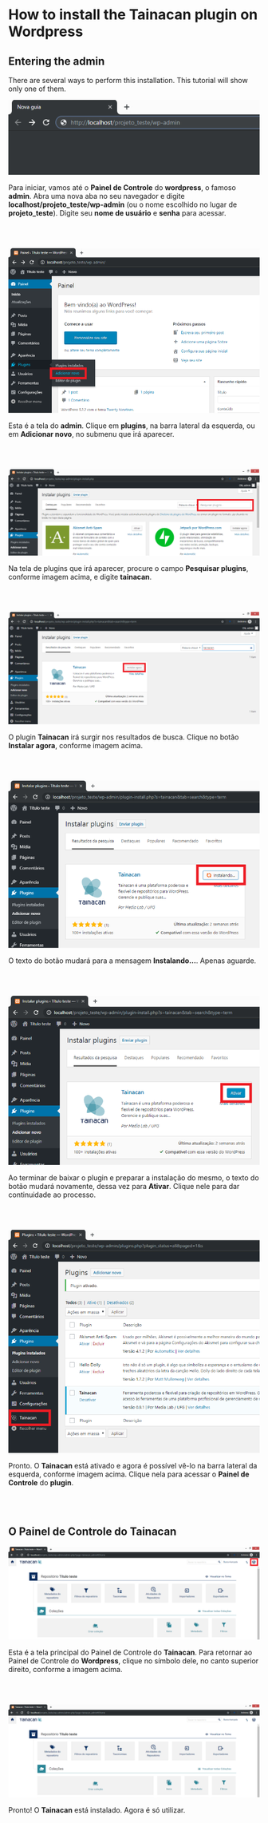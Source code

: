 # How to install the Tainacan plugin on Wordpress #

## Entering the admin ##

There are several ways to perform this installation. This tutorial will show only one of them.

![](/pt-br/assets/images/tainacan_01.png)

Para iniciar, vamos até o **Painel de Controle** do **wordpress**, o famoso **admin**. Abra uma nova aba no seu navegador e digite **localhost/projeto_teste/wp-admin** (ou o nome escolhido no lugar de **projeto_teste**). Digite seu **nome de usuário** e **senha** para acessar.

<br><br>

![](/pt-br/assets/images/tainacan_02.png)

Esta é a tela do **admin**. Clique em **plugins**, na barra lateral da esquerda, ou em **Adicionar novo**, no submenu que irá aparecer.

<br><br>

![](/pt-br/assets/images/tainacan_03.png)

Na tela de plugins que irá aparecer, procure o campo **Pesquisar plugins**, conforme imagem acima, e digite **tainacan**.

<br><br>

![](/pt-br/assets/images/tainacan_04.png)

O plugin **Tainacan** irá surgir nos resultados de busca. Clique no botão **Instalar agora**, conforme imagem acima.

<br><br>

![](/pt-br/assets/images/tainacan_05.png)

O texto do botão mudará para a mensagem **Instalando…**. Apenas aguarde.

<br><br>

![](/pt-br/assets/images/tainacan_06.png)

Ao terminar de baixar o plugin e preparar a instalação do mesmo, o texto do botão mudará novamente, dessa vez para **Ativar**. Clique nele para dar continuidade ao processo.

<br><br>

![](/pt-br/assets/images/tainacan_07.png)

Pronto. O **Tainacan** está ativado e agora é possível vê-lo na barra lateral da esquerda, conforme imagem acima. Clique nela para acessar o **Painel de Controle** do **plugin**.

<br><br>

## O Painel de Controle do Tainacan ##

![](/pt-br/assets/images/tainacan_08.png)

Esta é a tela principal do Painel de Controle do **Tainacan**. Para retornar ao Painel de Controle do **Wordpress**, clique no símbolo dele, no canto superior direito, conforme a imagem acima.

<br><br>

![](/pt-br/assets/images/tainacan_09.png)

Pronto! O **Tainacan** está instalado. Agora é só utilizar.

<br><br>